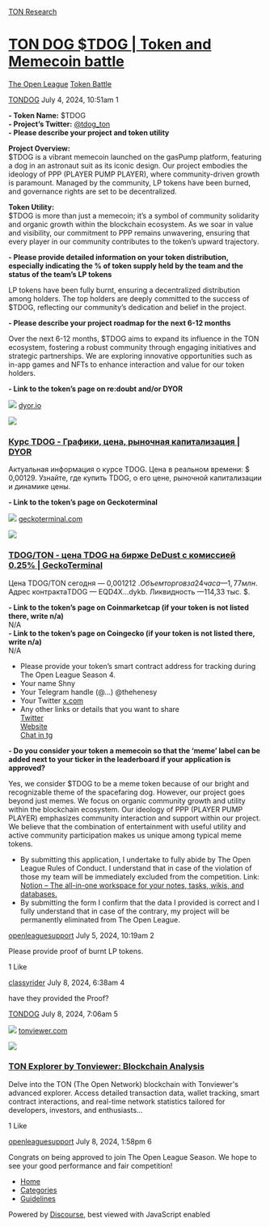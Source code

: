 [TON Research](/)

# [TON DOG $TDOG | Token and Memecoin battle](/t/ton-dog-tdog-token-and-memecoin-battle/27532)

[The Open League](/c/the-open-league/token-leaderboard/57)  [Token Battle](/c/the-open-league/token-leaderboard/57) 

    

[TONDOG](https://tonresear.ch/u/TONDOG)   July 4, 2024, 10:51am  1

**\- Token Name:** $TDOG  
**\- Project’s Twitter:** [@tdog\_ton](https://x.com/tdog_ton)  
**\- Please describe your project and token utility**

**Project Overview:**  
$TDOG is a vibrant memecoin launched on the gasPump platform, featuring a dog in an astronaut suit as its iconic design. Our project embodies the ideology of PPP (PLAYER PUMP PLAYER), where community-driven growth is paramount. Managed by the community, LP tokens have been burned, and governance rights are set to be decentralized.

**Token Utility:**  
$TDOG is more than just a memecoin; it’s a symbol of community solidarity and organic growth within the blockchain ecosystem. As we soar in value and visibility, our commitment to PPP remains unwavering, ensuring that every player in our community contributes to the token’s upward trajectory.

**\- Please provide detailed information on your token distribution, especially indicating the % of token supply held by the team and the status of the team’s LP tokens**

LP tokens have been fully burnt, ensuring a decentralized distribution among holders. The top holders are deeply committed to the success of $TDOG, reflecting our community’s dedication and belief in the project.

**\- Please describe your project roadmap for the next 6-12 months**

Over the next 6-12 months, $TDOG aims to expand its influence in the TON ecosystem, fostering a robust community through engaging initiatives and strategic partnerships. We are exploring innovative opportunities such as in-app games and NFTs to enhance interaction and value for our token holders.

**\- Link to the token’s page on re:doubt and/or DYOR**

![](https://tonresear.ch/uploads/default/original/2X/9/98d7dcb4f9a12ab586795fe68dec4e9357ce46f3.png) [dyor.io](https://dyor.io/ru/token/EQD4XTXWJewuNtnhKGTkZaP0wsLvQyNgkVXcPLW5zPTQdykb)

![](https://tonresear.ch/uploads/default/optimized/2X/b/b826500d1ea599b9a15cbb37efa203b130ae8664_2_690x362.jpeg)

### [Курс TDOG - Графики, цена, рыночная капитализация | DYOR](https://dyor.io/ru/token/EQD4XTXWJewuNtnhKGTkZaP0wsLvQyNgkVXcPLW5zPTQdykb)

Актуальная информация о курсе TDOG. Цена в реальном времени: $ 0,00129. Узнайте, где купить TDOG, о его цене, рыночной капитализации и динамике цены.

**\- Link to the token’s page on Geckoterminal**

![](https://tonresear.ch/uploads/default/original/2X/6/634d2ca8e408bed765ed29de6b9d29d55e817cab.png) [geckoterminal.com](https://www.geckoterminal.com/ru/ton/pools/EQAiEvzjV4ZxycTIV3plilxETQcdvrnOR7mFDvAEe-njQnRt)

![](https://tonresear.ch/uploads/default/optimized/2X/0/06530047bfd1d6a7a8869faaa6c982a10e469424_2_690x388.png)

### [TDOG/TON - цена TDOG на бирже DeDust с комиссией 0.25% | GeckoTerminal](https://www.geckoterminal.com/ru/ton/pools/EQAiEvzjV4ZxycTIV3plilxETQcdvrnOR7mFDvAEe-njQnRt)

Цена TDOG/TON сегодня — 0,001212 $. Объем торгов за 24 часа­ — 1,77 млн $. Адрес контрактаTDOG — EQD4X...dykb. Ликвидность —114,33 тыс. $.

**\- Link to the token’s page on Coinmarketcap (if your token is not listed there, write n/a)**  
N/A  
**\- Link to the token’s page on Coingecko (if your token is not listed there, write n/a)**  
N/A

*   Please provide your token’s smart contract address for tracking during The Open League Season 4.
*   Your name Shny
*   Your Telegram handle (@…) @thehenesy
*   Your Twitter [x.com](https://x.com/Ar_Volkov)
*   Any other links or details that you want to share  
    [Twitter](https://x.com/tdog_ton)  
    [Website](https://tdogonton.xyz/)  
    [Chat in tg](https://t.me/TheRealTDOG)

**\- Do you consider your token a memecoin so that the ‘meme’ label can be added next to your ticker in the leaderboard if your application is approved?**

Yes, we consider $TDOG to be a meme token because of our bright and recognizable theme of the spacefaring dog. However, our project goes beyond just memes. We focus on organic community growth and utility within the blockchain ecosystem. Our ideology of PPP (PLAYER PUMP PLAYER) emphasizes community interaction and support within our project. We believe that the combination of entertainment with useful utility and active community participation makes us unique among typical meme tokens.

*   By submitting this application, I undertake to fully abide by The Open League Rules of Conduct. I understand that in case of the violation of those my team will be immediately excluded from the competition. Link: [Notion – The all-in-one workspace for your notes, tasks, wikis, and databases.](https://ton-org.notion.site/The-Open-League-Rules-of-Conduct-04f4a0fedf1a401687075f5efd83de68)
*   By submitting the form I confirm that the data I provided is correct and I fully understand that in case of the contrary, my project will be permanently eliminated from The Open League.

 

[openleaguesupport](https://tonresear.ch/u/openleaguesupport) July 5, 2024, 10:19am  2

Please provide proof of burnt LP tokens.

  1 Like

[classyrider](https://tonresear.ch/u/classyrider) July 8, 2024, 6:38am  4

have they provided the Proof?

 

[TONDOG](https://tonresear.ch/u/TONDOG)  July 8, 2024, 7:06am  5

![](https://tonresear.ch/uploads/default/original/1X/19181ea376df37065e07fe57ed2d7e40d0ade897.png) [tonviewer.com](https://tonviewer.com/EQAiEvzjV4ZxycTIV3plilxETQcdvrnOR7mFDvAEe-njQnRt?section=holders)

![](https://tonresear.ch/uploads/default/original/1X/913f040dc16acb0153508ad115fe023b3bebb8b5.png)

### [TON Explorer by Tonviewer: Blockchain Analysis](https://tonviewer.com/EQAiEvzjV4ZxycTIV3plilxETQcdvrnOR7mFDvAEe-njQnRt?section=holders)

Delve into the TON (The Open Network) blockchain with Tonviewer's advanced explorer. Access detailed transaction data, wallet tracking, smart contract interactions, and real-time network statistics tailored for developers, investors, and enthusiasts...

  1 Like

[openleaguesupport](https://tonresear.ch/u/openleaguesupport) July 8, 2024, 1:58pm  6

Congrats on being approved to join The Open League Season. We hope to see your good performance and fair competition!

 

*   [Home](/)
*   [Categories](/categories)
*   [Guidelines](/guidelines)

Powered by [Discourse](https://www.discourse.org), best viewed with JavaScript enabled